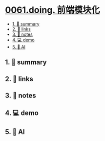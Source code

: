 # [0061.doing. 前端模块化](https://github.com/Tdahuyou/TNotes.html-css-js/tree/main/notes/0061.doing.%20%E5%89%8D%E7%AB%AF%E6%A8%A1%E5%9D%97%E5%8C%96)


<!-- region:toc -->
- [1. 📝 summary](#1--summary)
- [2. 🔗 links](#2--links)
- [3. 📒 notes](#3--notes)
- [4. 💻 demo](#4--demo)
- [5. 🤖 AI](#5--ai)
<!-- endregion:toc -->

## 1. 📝 summary

## 2. 🔗 links
## 3. 📒 notes
## 4. 💻 demo
## 5. 🤖 AI
